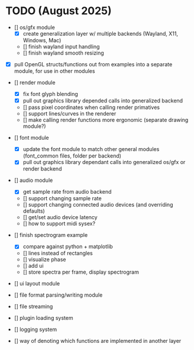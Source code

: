 # TODO (August 2025)
- [] os/gfx module
    - [X] create generalization layer w/ multiple backends (Wayland, X11, Windows, Mac)
    - [] finish wayland input handling
	- [] finish wayland smooth resizing
- [X] pull OpenGL structs/functions out from examples into a separate module, for use in other modules

- [] render module
    - [X] fix font glyph blending
	- [X] pull out graphics library depended calls into generalized backend
	- [] pass pixel coordinates when calling render primatives
    - [] support lines/curves in the renderer
	- [] make calling render functions more ergonomic (separate drawing module?)
	
- [] font module
    - [X] update the font module to match other general modules (font_common files, folder per backend)
	- [X] pull out graphics library dependant calls into  generalized os/gfx or render backend
	
- [] audio module
    - [X] get sample rate from audio backend
	- [] support changing sample rate
	- [] support changing connected audio devices (and overriding defaults)
	- [] get/set audio device latency
	- [] how to support midi sysex?

- [] finish spectrogram example
    - [X] compare against python + matplotlib
	- [] lines instead of rectangles
	- [] visualize phase
	- [] add ui
	- [] store spectra per frame, display spectrogram
	
- [] ui layout module
- [] file format parsing/writing module
- [] file streaming
- [] plugin loading system
- [] logging system
- [] way of denoting which functions are implemented in another layer
